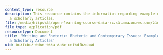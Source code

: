 ```yaml
---
content_type: resource
description: This resource contains the information regarding example of notes on
  a scholarly articles.
file: /media/https%3A/open-learning-course-data-rc.s3.amazonaws.com/21w-011-writing-and-rhetoric-rhetoric-and-contemporary-issues-fall-2015/bc3fcbc80d8e065a8a50cef6dfb2da4d_MIT21W_011F15_notes.pdf
file_type: application/pdf
resourcetype: Document
title: 'Writing and Rhetoric: Rhetoric and Contemporary Issues: Example of Notes on
  a Scholarly Articles'
uid: bc3fcbc8-0d8e-065a-8a50-cef6dfb2da4d
---
```

